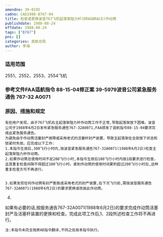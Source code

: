 ```yaml
---
amendno: 39-0195  
cadno: CAD1988-B767-04  
title: 检查或更换波音767飞机起落架阻力杆(DRAGBRACE)作动筒  
publishdate: 1988-08-24  
effdate: 1988-08-24  
tags: ["B767"]  
pns: []  
categories: 民航总局  
author: 李海  
---
```

  
### 适用范围  
2551、2552、2553、2554飞机  
  
<!--more-->  
### 参考文件FAA适航指令 88-15-04修正案 39-5979波音公司紧急服务通告 767-32 A0071  
  
### 原因、措施和规定  
    有些用户发现，由于767飞机右主起落架阻力杆作动筒工作不正常,导致起落架放下困难。波音公司于1988年6月2日发布紧急服务通告767-32A0071,FAA颁发了适航指令88-15-04要求完成此紧急服务通告。  
    为避免由于作动筒活塞封严故障或采用老式的活塞杆封严装置，导致主起落架在全部放下状态和锁紧时失效。应完成以下工作:  
    1.本指令生效后,300飞行小时内,按波音紧急服务通告767-32A0071(1988年6月2日)检查主起落架阻力杆作动筒。  
    2.如果作动筒总使用时间不足200飞行小时,本指令生效后100飞行小时内按1段要求进行检查，且其重复检查间隔不得超过100飞行小时。直到作动筒的使用时间累积超过200飞行小时后,这种重复检查方可不再进行。  
  
  
    3.如果发现任何作动筒有封严膨胀或采用老式的封严装置,在下次飞行前,需按波音服务通告767-32A0071(1988年6月2日)的要求更换或改装此作动筒。  
4.  
如果有必要的话,按服务通告767-32A0071(1988年6月2日)的要求完成作动筒活塞封严及活塞杆装置的更换和检查。完成此项工作后,1、2段所述检查工作将不再进行。  
  
    注:本指令未完全按原AD指令翻译,不同之处按本指令执行。  
